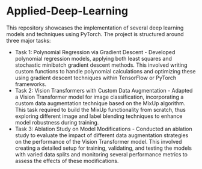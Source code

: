 # Applied-Deep-Learning
This repository showcases the implementation of several deep learning models and techniques using PyTorch. The project is structured around three major tasks:

- Task 1: Polynomial Regression via Gradient Descent - Developed polynomial regression models, applying both least squares and stochastic minibatch gradient descent methods. This  involved writing custom functions to handle polynomial calculations and optimizing these using gradient descent techniques within TensorFlow or PyTorch frameworks.
- Task 2: Vision Transformers with Custom Data Augmentation - Adapted a Vision Transformer model for image classification, incorporating a custom data augmentation technique based on the MixUp algorithm. This task required to build the MixUp functionality from scratch, thus exploring different image and label blending techniques to enhance model robustness during training.
- Task 3: Ablation Study on Model Modifications - Conducted an ablation study to evaluate the impact of different data augmentation strategies on the performance of the Vision Transformer model. This involved creating a detailed setup for training, validating, and testing the models with varied data splits and monitoring several performance metrics to assess the effects of these modifications.
